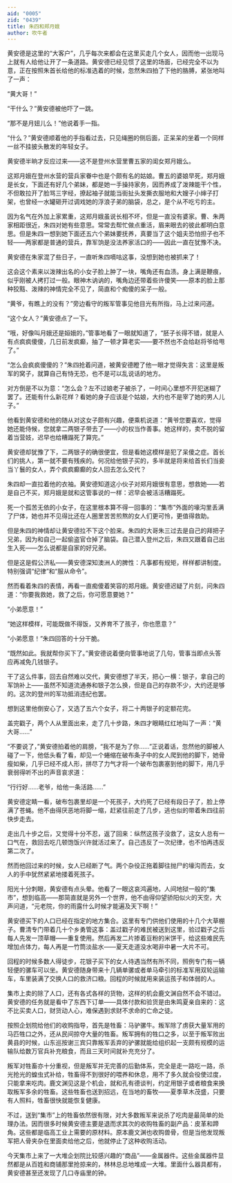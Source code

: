 ```yaml
---
aid: "0005"
zid: "0439"
title: 朱四和郑月娥
author: 吹牛者
---
```


黄安德是这里的“大客户”，几乎每次来都会在这里买走几个女人，因而他一出现马上就有人给他让开了一条道路。黄安德已经见惯了这里的场面，已经完全不以为意，正在按照朱首长给他的标准选着的时候，忽然朱四拍了下他的胳膊，紧张地叫了一声：

“黄大哥！”

“干什么？”黄安德被他吓了一跳。

“那不是月妞儿么！”他说着手一指。

“什么？”黄安德顺着他的手指看过去，只见绳圈的侧后面，正呆呆的坐着一个同样一丝不挂披头散发的年轻女子。

黄安德半晌才反应过来——这不是登州水营里曹五家的闺女郑月娥么。

这郑月娥在登州水营的营兵家眷中也是个颇有名的姑娘。曹五的婆娘早死，郑月娥是长女，下面还有好几个弟妹，都是她一手操持家务，因而养成了泼辣能干个性，不但敢拉开了脸骂三字经，撩起袖子就能当街扯头发撕衣服地和大嫂子小婶子打架，也曾经一水罐砸开过调戏她的浮浪子弟的脑袋，总之，是个从不吃亏的主。

因为名气在外加上家累重，这郑月娥虽说长相不坏，但是一直没有婆家。曹、朱两家相距很近，朱四对她有些意思。常常去帮忙做点重活，眉来眼去的彼此都明白意思。但是朱四一想到她下面还五六个弟妹要抚养，真要当了这个姐夫恐怕担子也不轻——两家都是普通的营兵，靠军饷是没法养家活口的——因此一直在犹豫不决。

黄安德在朱家混了些日子，一直听朱四嘀咕这事，没想到她也被抓来了！

这会这个素来以泼辣出名的小女子脸上肿了一块，嘴角还有血渍。身上满是鞭痕，似乎刚被人拷打过一般。眼神木讷讷的，嘴角边还带着些许傻笑——原本的脸上那种狡黠、泼辣的神情完全不见了，简直和个痴傻的呆子一般。

“黄爷，有瞧上的没有？”旁边看守的叛军管事见他目光有所指，马上过来问道。

“这个女人？”黄安德点了一下。

“哦，好像叫月娥还是姮娥的，”管事地看了一眼就知道了，“胚子长得不错，就是人有点疯疯傻傻，几日前发疯癫，抽了一顿才算老实——要不然也不会给赵将爷给甩了。”

“怎么会疯疯傻傻的？”朱四抢着问道，被黄安德瞪了他一眼才觉得失言：这里是叛军的窝子，就算自己有恃无恐，也不是可以乱说话的地方。

对方倒是不以为意：“怎么会？左不过娘老子被杀了，一时间心里想不开犯迷糊了罢了。还能有什么新花样？看她的身子应该是个姑娘，大约也不是宰了她的男人儿子。”

他看到黄安德和他的随从对这女子颇有兴趣，便乘机说道：“黄爷您要喜欢，觉得她还能侍候，您就拿二两银子带去了——小的权当作善事。她这样的，卖不脱的留着当营妓，迟早也给糟蹋死了算完。”

黄安德却犹豫了下，二两银子的确很便宜，但是看她这模样是犯了呆傻之症。首长们的挑人，第一就不要有残疾的。何况给他银子买的，多半就是将来给首长们当妾当丫鬟的女人，弄个疯疯癫癫的女人回去怎么交代？

朱四却一直拉着他的衣袖。黄安德知道这小伙子对郑月娥很有意思，想救她——若是自己不买，郑月娥是就和这管事说的一样：迟早会被活活糟蹋死。

死一个孤苦无依的小女子，在这里根本算不得一回事的：“集市”外面的壕沟里丢满了尸体，她也并不见得比还在人圈里苦苦煎熬的女人们更可怜，更值得救助。

但是朱四的神情却让黄安德拉不下这个脸来。朱四的大哥朱三过去是自己的拜把子兄弟，因为和自己一起偷盗官仓掉了脑袋。自己潜入登州之后，朱四又跟着自己出生入死——怎么说都是自家的好兄弟。

但是这是假公济私——黄安德深知澳洲人的脾性：凡事都有规矩，样样都讲制度。特别强调“纪律”和“服从命令”。

然而看着朱四的表情，再看一直痴傻着笑容的郑月娥。黄安德迟疑了片刻，问朱四道：“你要我救她，救了之后，你可愿意要她？”

“小弟愿意！”

“她这样模样，可能既做不得饭，又养育不了孩子，你也愿意？”

“小弟愿意！”朱四回答的十分干脆。

“既然如此。我就帮你买下了。”黄安德说着便向管事地说了几句，管事当即点头答应再减免几钱银子。

干了这么件事，回去自然难以交代，黄安德想了半天，把心一横：银子，拿自己的军饷补上——虽然不知道流通券和银子怎么换，但是自己的存款不少，大约还是够的。这次的登州的军功抵消违纪也罢。

想到这里他倒安心了，又选了五六个女子，将二十两银子的定额花完。

盖完戳子，两个人从里面出来，走了几十步路，朱四才眼睛红红地叫了一声：“黄大哥……”

“不要说了，”黄安德拍着他的肩膀，“我不是为了你……”正说着话，忽然他的脚被人碰了一下，他低头看了看，却见一个蜷缩在破布条子中的女人爬到他的脚下，她骨瘦如柴，几乎已经不成人形，拼尽了力气才将一个破布包裹塞到他的脚下，用几乎衰弱得听不出的声音哀求道：

“行行好……老爷，给他一条活路……”

黄安德定睛一看，破布包裹里却是一个死孩子，大约死了已经有段日子了，脸上停满了苍蝇。他不由得厌恶地将脚一缩，赶紧往前走了几步，逃也似的带着朱四往前快步走去。

走出几十步之后，又觉得十分不忍，返了回来：纵然这孩子没救了，这女人总有一口气在，救回去吃几顿饱饭兴许就活过来了。自己违反了一次纪律，也不怕再违反第二次了。

然而他回过来的时候，女人已经断了气。两个杂役正拖着脚往抛尸的壕沟而去，女人的手中犹然紧紧地搂着死孩子。

阳光十分刺眼，黄安德有点头晕。他看了一眼这哀鸿遍地，人间地狱一般的“集市”，想到临高——那简直就是另外一个世界，他不由得仰望骄阳似火的天空，大声问道，“元老院，你的雨露什么时候才能遍及天下啊！”

黄安德买下的人口已经在指定的地方集合。这里有专门供他们使用的十几个大草棚子。曹清专门带着几十个乡勇管这事：盖过戳子的难民被送到这里，验过戳子之后每人先发一顶草帽——重复使用。然后再发二片掺着豆粉的米饼干，给这些难民先增加点体力，每人再是一竹筒淡盐水——夏天走道没水喝非中暑一大片不可。

回程的时候多数人得徒步，花银子买下的女人待遇当然有所不同，照例专门有一辆轻便的骡车可以坐。黄安德随身带来十几辆单骡或者单马牵引的标准军用双轮运输车，车里装满了交换人口的救济口粮。回程的时候就用来装运孩子和体弱的人。

集市上卖的除了人口，还有各式各样的货物，这样的机会鹿文渊自然不会不错过。黄安德的任务就是看中了东西下订单——具体付款和验货是由朱鸣夏亲自来的：这不比买卖人口，财货动人心，难保遇到求财不求命的亡命之徒。

按照企划院给他们的收购指导，首先是牲畜：马驴骡牛。叛军除了虏获大量军用的马匹牲口之外，还从民间掠夺大量的牲畜。叛军拥有的牲口之多，以至于叛军败出黄县的时候，山东巡按谢三宾只靠叛军丢弃的驴骡就能给组织起一支颇有规模的运输队给数万官兵补充粮食，而且三天时间就补充充分了。

叛军对牲畜亦十分重视，但是叛军并无完善的后勤体系，完全是走一路吃一路，杀光抢光的蝗虫式补给，牲畜得不到很好的喂养和休息，用不了多久就会役使过度，只能拿来吃肉。鹿文渊见这是个机会，就和孔有德谈判，约定用银子或者粮食来换取叛军多余的牲畜。这些牲畜也送到招远，在当地的畜牧——夏季草木茂盛，只要有人照料，牲畜很快就能恢复健康。

不过，送到“集市”上的牲畜依然很有限，对大多数叛军来说杀了吃肉是最简单的处理办法。因而很多时候黄安德主要是退而求其次的收购牲畜的副产品：皮革和蹄角。这些都是临高工业上需要的原材料。原本鹿文渊也收购兽骨，但是当他发现叛军把人骨夹杂在里面卖给他之后，他就停止了这种收购活动。

今天集市上来了一大堆企划院比较感兴趣的“商品”——金属器件。这些金属器件显然都是从百姓和商铺那里抢掠来的，林林总总地堆成一大堆。里面什么器具都有，黄安德甚至还发现了几口寺庙里的钟。
